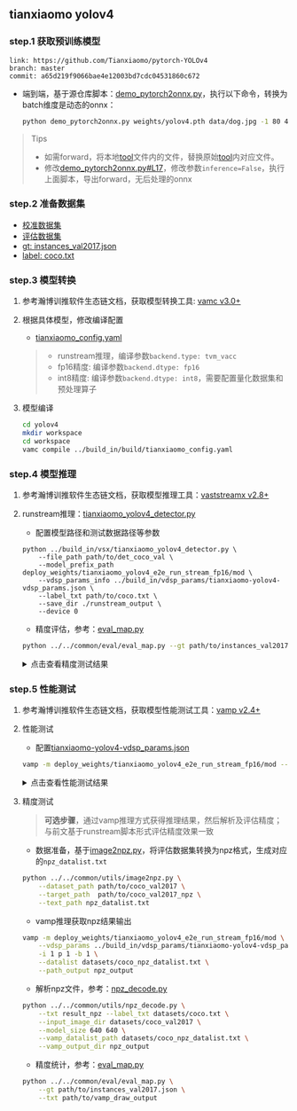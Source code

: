 ## tianxiaomo yolov4

### step.1 获取预训练模型

```
link: https://github.com/Tianxiaomo/pytorch-YOLOv4
branch: master
commit: a65d219f9066bae4e12003bd7cdc04531860c672
```

- 端到端，基于源仓库脚本：[demo_pytorch2onnx.py](https://github.com/Tianxiaomo/pytorch-YOLOv4/blob/master/demo_pytorch2onnx.py)，执行以下命令，转换为batch维度是动态的onnx：
    ```bash
    python demo_pytorch2onnx.py weights/yolov4.pth data/dog.jpg -1 80 416 416
    ```
> Tips
> - 如需forward，将本地[tool](../source_code/tianxiaomo/tool)文件内的文件，替换原始[tool](https://github.com/Tianxiaomo/pytorch-YOLOv4/tree/master/tool)内对应文件。
> - 修改[demo_pytorch2onnx.py#L17](https://github.com/Tianxiaomo/pytorch-YOLOv4/blob/master/demo_pytorch2onnx.py#L17)，修改参数`inference=False`，执行上面脚本，导出forward，无后处理的onnx
    
### step.2 准备数据集
- [校准数据集](http://images.cocodataset.org/zips/val2017.zip)
- [评估数据集](http://images.cocodataset.org/zips/val2017.zip)
- [gt: instances_val2017.json](http://images.cocodataset.org/annotations/annotations_trainval2017.zip)
- [label: coco.txt](../../common/label/coco.txt)


### step.3 模型转换

1. 参考瀚博训推软件生态链文档，获取模型转换工具: [vamc v3.0+](../../../../docs/vastai_software.md)

2. 根据具体模型，修改编译配置
    - [tianxiaomo_config.yaml](../build_in/build/tianxiaomo_config.yaml)
    
    > - runstream推理，编译参数`backend.type: tvm_vacc`
    > - fp16精度: 编译参数`backend.dtype: fp16`
    > - int8精度: 编译参数`backend.dtype: int8`，需要配置量化数据集和预处理算子

3. 模型编译

    ```bash
    cd yolov4
    mkdir workspace
    cd workspace
    vamc compile ../build_in/build/tianxiaomo_config.yaml
    ```

### step.4 模型推理

1. 参考瀚博训推软件生态链文档，获取模型推理工具：[vaststreamx v2.8+](../../../../docs/vastai_software.md)

2. runstream推理：[tianxiaomo_yolov4_detector.py](../build_in/vsx/tianxiaomo_yolov4_detector.py)
    - 配置模型路径和测试数据路径等参数

    ```
    python ../build_in/vsx/tianxiaomo_yolov4_detector.py \
        --file_path path/to/det_coco_val \
        --model_prefix_path deploy_weights/tianxiaomo_yolov4_e2e_run_stream_fp16/mod \
        --vdsp_params_info ../build_in/vdsp_params/tianxiaomo-yolov4-vdsp_params.json \
        --label_txt path/to/coco.txt \
        --save_dir ./runstream_output \
        --device 0
    ```

    - 精度评估，参考：[eval_map.py](../../common/eval/eval_map.py)
    ```bash
    python ../../common/eval/eval_map.py --gt path/to/instances_val2017.json --txt ./runstream_output
    ```

    <details><summary>点击查看精度测试结果</summary>
    
    ```
    # 模型名：yolov4-416

    # fp16
    DONE (t=2.73s).
    Average Precision  (AP) @[ IoU=0.50:0.95 | area=   all | maxDets=100 ] = 0.433
    Average Precision  (AP) @[ IoU=0.50      | area=   all | maxDets=100 ] = 0.657
    Average Precision  (AP) @[ IoU=0.75      | area=   all | maxDets=100 ] = 0.470
    Average Precision  (AP) @[ IoU=0.50:0.95 | area= small | maxDets=100 ] = 0.212
    Average Precision  (AP) @[ IoU=0.50:0.95 | area=medium | maxDets=100 ] = 0.494
    Average Precision  (AP) @[ IoU=0.50:0.95 | area= large | maxDets=100 ] = 0.623
    Average Recall     (AR) @[ IoU=0.50:0.95 | area=   all | maxDets=  1 ] = 0.330
    Average Recall     (AR) @[ IoU=0.50:0.95 | area=   all | maxDets= 10 ] = 0.528
    Average Recall     (AR) @[ IoU=0.50:0.95 | area=   all | maxDets=100 ] = 0.564
    Average Recall     (AR) @[ IoU=0.50:0.95 | area= small | maxDets=100 ] = 0.326
    Average Recall     (AR) @[ IoU=0.50:0.95 | area=medium | maxDets=100 ] = 0.638
    Average Recall     (AR) @[ IoU=0.50:0.95 | area= large | maxDets=100 ] = 0.765
    {'bbox_mAP': 0.433, 'bbox_mAP_50': 0.657, 'bbox_mAP_75': 0.47, 'bbox_mAP_s': 0.212, 'bbox_mAP_m': 0.494, 'bbox_mAP_l': 0.623, 'bbox_mAP_copypaste': '0.433 0.657 0.470 0.212 0.494 0.623'}

    # int8
    DONE (t=2.78s).
    Average Precision  (AP) @[ IoU=0.50:0.95 | area=   all | maxDets=100 ] = 0.424
    Average Precision  (AP) @[ IoU=0.50      | area=   all | maxDets=100 ] = 0.646
    Average Precision  (AP) @[ IoU=0.75      | area=   all | maxDets=100 ] = 0.461
    Average Precision  (AP) @[ IoU=0.50:0.95 | area= small | maxDets=100 ] = 0.202
    Average Precision  (AP) @[ IoU=0.50:0.95 | area=medium | maxDets=100 ] = 0.484
    Average Precision  (AP) @[ IoU=0.50:0.95 | area= large | maxDets=100 ] = 0.616
    Average Recall     (AR) @[ IoU=0.50:0.95 | area=   all | maxDets=  1 ] = 0.323
    Average Recall     (AR) @[ IoU=0.50:0.95 | area=   all | maxDets= 10 ] = 0.520
    Average Recall     (AR) @[ IoU=0.50:0.95 | area=   all | maxDets=100 ] = 0.557
    Average Recall     (AR) @[ IoU=0.50:0.95 | area= small | maxDets=100 ] = 0.313
    Average Recall     (AR) @[ IoU=0.50:0.95 | area=medium | maxDets=100 ] = 0.636
    Average Recall     (AR) @[ IoU=0.50:0.95 | area= large | maxDets=100 ] = 0.755
    {'bbox_mAP': 0.424, 'bbox_mAP_50': 0.646, 'bbox_mAP_75': 0.461, 'bbox_mAP_s': 0.202, 'bbox_mAP_m': 0.484, 'bbox_mAP_l': 0.616, 'bbox_mAP_copypaste': '0.424 0.646 0.461 0.202 0.484 0.616'}

    ```

    </details>

### step.5 性能测试

1. 参考瀚博训推软件生态链文档，获取模型性能测试工具：[vamp v2.4+](../../../../docs/vastai_software.md)

2. 性能测试
    - 配置[tianxiaomo-yolov4-vdsp_params.json](../build_in/vdsp_params/tianxiaomo-yolov4-vdsp_params.json)
    ```bash
    vamp -m deploy_weights/tianxiaomo_yolov4_e2e_run_stream_fp16/mod --vdsp_params ../build_in/vdsp_params/tianxiaomo-yolov4-vdsp_params.json -i 1 p 1 -b 1 -d 0
    ```

    <details><summary>点击查看性能测试结果</summary>

    ```
    # fp16
    - number of instances in each device: 1
    devices: [0]
    batch size: 1
    samples: 1024
    forwad time (s): 8.24034
    throughput (qps): 124.267
    ai utilize (%): 96.3077
    die memory used (MB): 883.234
    e2e latency (us):
        avg latency: 135770
        min latency: 16622
        max latency: 148289
    model latency (us):
        avg latency: 7749
        min latency: 7749
        max latency: 7749

    # int8
    - number of instances in each device: 1
    devices: [0]
    batch size: 1
    samples: 1024
    forwad time (s): 2.79899
    throughput (qps): 365.846
    ai utilize (%): 96.0769
    die memory used (MB): 819.371
    e2e latency (us):
        avg latency: 46046
        min latency: 5943
        max latency: 60312
    model latency (us):
        avg latency: 2625
        min latency: 2625
        max latency: 2625

    # 硬件信息
    Smi version:3.2.1
    SPI production for Bbox mode information of
    =====================================================================
    Appointed Entry:0 Device_Id:0 Die_Id:0 Die_Index:0x00000000
    ---------------------------------------------------------------------
    #               Field Name                    Value
    0              FileVersion                       V2
    1                 CardType                  VA1-16G
    2                      S/N             FCA129E00172
    3                 BboxMode              Highperf-AI
    =====================================================================
    =====================================================================
    Appointed Entry:0 Device_Id:0 Die_Id:0 Die_Index:0x00000000
    ---------------------------------------------------------------------
    OCLK:       880 MHz    ODSPCLK:    835 MHz    VCLK:       300 MHz    
    ECLK:        20 MHz    DCLK:        20 MHz    VDSPCLK:    900 MHz    
    UCLK:      1067 MHz    V3DCLK:     100 MHz    CCLK:      1000 MHz    
    XSPICLK:     50 MHz    PERCLK:     200 MHz    CEDARCLK:   500 MHz
    ```

    </details>

3. 精度测试
    > **可选步骤**，通过vamp推理方式获得推理结果，然后解析及评估精度；与前文基于runstream脚本形式评估精度效果一致

    - 数据准备，基于[image2npz.py](../../common/utils/image2npz.py)，将评估数据集转换为npz格式，生成对应的`npz_datalist.txt`
    ```bash
    python ../../common/utils/image2npz.py \
        --dataset_path path/to/coco_val2017 \
        --target_path  path/to/coco_val2017_npz \
        --text_path npz_datalist.txt
    ```

    - vamp推理获取npz结果输出
    ```bash
    vamp -m deploy_weights/tianxiaomo_yolov4_e2e_run_stream_fp16/mod \
        --vdsp_params ../build_in/vdsp_params/tianxiaomo-yolov4-vdsp_params.json \
        -i 1 p 1 -b 1 \
        --datalist datasets/coco_npz_datalist.txt \
        --path_output npz_output
    ```

    - 解析npz文件，参考：[npz_decode.py](../../common/utils/npz_decode.py)
    ```bash
    python ../../common/utils/npz_decode.py \
        --txt result_npz --label_txt datasets/coco.txt \
        --input_image_dir datasets/coco_val2017 \
        --model_size 640 640 \
        --vamp_datalist_path datasets/coco_npz_datalist.txt \
        --vamp_output_dir npz_output
    ```

    - 精度统计，参考：[eval_map.py](../../common/eval/eval_map.py)
    ```bash
    python ../../common/eval/eval_map.py \
        --gt path/to/instances_val2017.json \
        --txt path/to/vamp_draw_output
    ```

